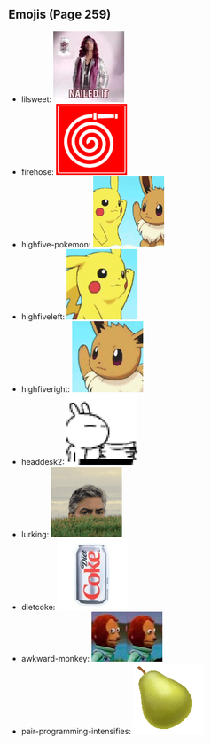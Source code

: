 
## Emojis (Page 259)

* lilsweet: ![lilsweet](output/lilsweet.jpg)
* firehose: ![firehose](output/firehose.png)
* highfive-pokemon: ![highfive-pokemon](output/highfive-pokemon.gif)
* highfiveleft: ![highfiveleft](output/highfiveleft.gif)
* highfiveright: ![highfiveright](output/highfiveright.gif)
* headdesk2: ![headdesk2](output/headdesk2.gif)
* lurking: ![lurking](output/lurking.png)
* dietcoke: ![dietcoke](output/dietcoke.jpg)
* awkward-monkey: ![awkward-monkey](output/awkward-monkey.png)
* pair-programming-intensifies: ![pair-programming-intensifies](output/pair-programming-intensifies.gif)
